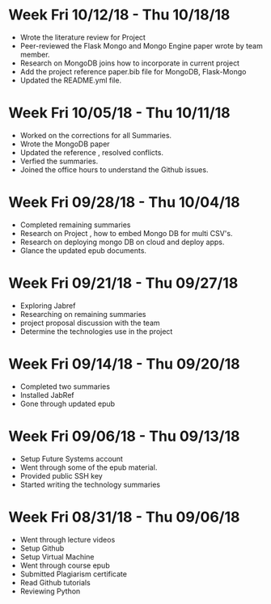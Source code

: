 # Week Fri 10/12/18 - Thu 10/18/18
* Wrote the literature review for Project
* Peer-reviewed the Flask Mongo and Mongo Engine paper wrote by team member.
* Research on MongoDB joins how to incorporate in current project
* Add the project reference paper.bib file for MongoDB, Flask-Mongo
* Updated the README.yml file.

# Week Fri 10/05/18 - Thu 10/11/18
* Worked on the corrections for all Summaries.
* Wrote the MongoDB paper
* Updated the reference , resolved conflicts.
* Verfied the summaries.
* Joined the office hours to understand the Github issues.

# Week Fri 09/28/18 - Thu 10/04/18 

* Completed remaining summaries
* Research on Project , how to embed Mongo DB for multi CSV's.
* Research on deploying mongo DB on cloud and deploy apps.
* Glance the updated epub documents. 

# Week Fri 09/21/18 - Thu 09/27/18 

*  Exploring Jabref
*  Researching on remaining summaries
*  project proposal discussion with the team 
*  Determine the technologies use in the project

# Week Fri 09/14/18 - Thu 09/20/18

*  Completed two summaries
*  Installed JabRef
*  Gone through updated epub

# Week Fri 09/06/18 - Thu 09/13/18 

* Setup Future Systems account
* Went through some of the epub material. 
* Provided public SSH key
* Started writing the technology summaries


# Week Fri 08/31/18 - Thu 09/06/18

* Went through lecture videos 
* Setup Github 
* Setup Virtual Machine
* Went through course epub
* Submitted Plagiarism certificate
* Read Github tutorials
* Reviewing Python
